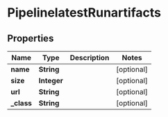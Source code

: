 

# PipelinelatestRunartifacts

## Properties

Name | Type | Description | Notes
------------ | ------------- | ------------- | -------------
**name** | **String** |  |  [optional]
**size** | **Integer** |  |  [optional]
**url** | **String** |  |  [optional]
**_class** | **String** |  |  [optional]




